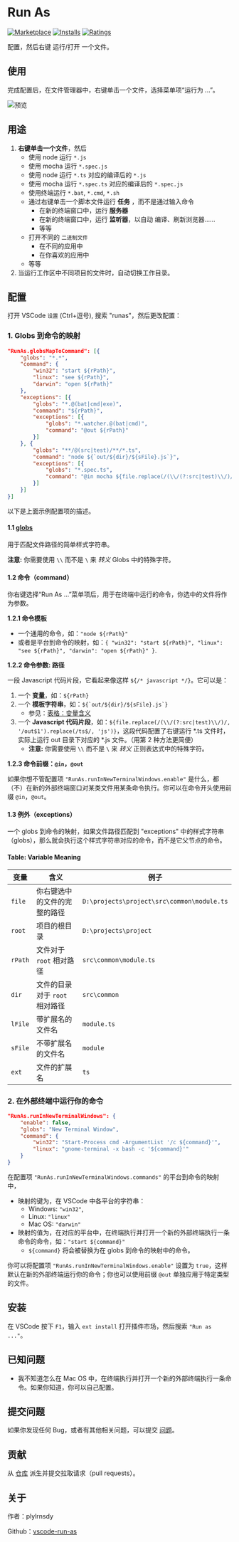 # Run As

[![Marketplace](https://vsmarketplacebadge.apphb.com/version/plylrnsdy.run-as.svg)](https://marketplace.visualstudio.com/items/plylrnsdy.run-as) [![Installs](https://vsmarketplacebadge.apphb.com/installs/plylrnsdy.run-as.svg)](https://marketplace.visualstudio.com/items/plylrnsdy.run-as) [![Ratings](https://vsmarketplacebadge.apphb.com/rating-short/plylrnsdy.run-as.svg)](https://marketplace.visualstudio.com/items/plylrnsdy.run-as)

配置，然后右键 运行/打开 一个文件。

## 使用

完成配置后，在文件管理器中，右键单击一个文件，选择菜单项“运行为 ...”。

![预览](https://github.com/plylrnsdy/vscode-run-as/raw/master/images/run-in-inner-terminal.gif)

## 用途

1. **右键单击一个文件**，然后
    - 使用 node 运行 `*.js`
    - 使用 mocha 运行 `*.spec.js`
    - 使用 node 运行 `*.ts` 对应的编译后的 `*.js`
    - 使用 mocha 运行 `*.spec.ts` 对应的编译后的 `*.spec.js` 
    - 使用终端运行 `*.bat`, `*.cmd`, `*.sh`
    - 通过右键单击一个脚本文件运行 **任务** ，而不是通过输入命令
        - 在新的终端窗口中，运行 **服务器**
        - 在新的终端窗口中，运行 **监听器**，以自动 编译、刷新浏览器……
        - 等等
    - 打开不同的 `二进制文件`
        - 在不同的应用中
        - 在你喜欢的应用中
    - 等等
2. 当运行工作区中不同项目的文件时，自动切换工作目录。

## 配置

打开 VSCode `设置` (Ctrl+逗号), 搜索 "runas"，然后更改配置：

### 1. Globs 到命令的映射

```json
"RunAs.globsMapToCommand": [{
    "globs": "*.*",
    "command": {
        "win32": "start ${rPath}",
        "linux": "see ${rPath}",
        "darwin": "open ${rPath}"
    },
    "exceptions": [{
        "globs": "*.@(bat|cmd|exe)",
        "command": "${rPath}",
        "exceptions": [{
            "globs": "*.watcher.@(bat|cmd)",
            "command": "@out ${rPath}"
        }]
    }, {
        "globs": "**/@(src|test)/**/*.ts",
        "command": "node ${`out/${dir}/${sFile}.js`}",
        "exceptions": [{
            "globs": "*.spec.ts",
            "command": "@in mocha ${file.replace(/(\\/(?:src|test)\\/)/, '/out$1').replace(/ts$/, 'js')}"
        }]
    }]
}]
```

以下是上面示例配置项的描述。

#### 1.1 [globs][globs]

用于匹配文件路径的简单样式字符串。

**注意:** 你需要使用 `\\` 而不是 `\` 来 _转义_ Globs 中的特殊字符。

#### 1.2 命令（command）

你右键选择“Run As ...”菜单项后，用于在终端中运行的命令，你选中的文件将作为参数。

**1.2.1 命令模板**

- 一个通用的命令，如：`"node ${rPath}"`
- 或者是平台到命令的映射，如：`{ "win32": "start ${rPath}", "linux": "see ${rPath}", "darwin": "open ${rPath}" }`.

**1.2.2 命令参数: 路径**

一段 Javascript 代码片段，它看起来像这样 `${/* javascript */}`。它可以是： 

1. 一个 **变量**，如：`${rPath}`
2. 一个 **模板字符串**，如：`` ${`out/${dir}/${sFile}.js`} ``
    - 参见：[表格：变量含义](#table-variable-meaning)
3. 一个 **Javascript 代码片段**，如：`${file.replace(/(\\/(?:src|test)\\/)/, '/out$1').replace(/ts$/, 'js')}`，这段代码配置了右键运行 *.ts 文件时，实际上运行 out 目录下对应的 *.js 文件。（用第 2 种方法更简便）
    - **注意:** 你需要使用 `\\` 而不是 `\` 来 _转义_ 正则表达式中的特殊字符。

**1.2.3 命令前缀：`@in`，`@out`**

如果你想不管配置项 `"RunAs.runInNewTerminalWindows.enable"` 是什么，都（不）在新的外部终端窗口对某类文件用某条命令执行。你可以在命令开头使用前缀 `@in`，`@out`。

#### 1.3 例外（exceptions）

一个 globs 到命令的映射，如果文件路径匹配到 "exceptions" 中的样式字符串（globs），那么就会执行这个样式字符串对应的命令，而不是它父节点的命令。

#### Table: Variable Meaning
| 变量     | 含义                                             | 例子                                       |
| -------- | ------------------------------------------------ | ----------------------------------------- |
| `file`    | 你右键选中的文件的完整的路径                       | `D:\projects\project\src\common\module.ts` |
| `root`    | 项目的根目录                                      | `D:\projects\project`                      |
| `rPath`   | 文件对于 `root` 相对路径                           | `src\common\module.ts`                     |
| `dir`     | 文件的目录对于 `root` 相对路径                      | `src\common`                               |
| `lFile`   | 带扩展名的文件名                                  | `module.ts`                                |
| `sFile`   | 不带扩展名的文件名                                | `module`                                   |
| `ext`     | 文件的扩展名                                      | `ts`                                       |

### 2. 在外部终端中运行你的命令

```json
"RunAs.runInNewTerminalWindows": {
    "enable": false,
    "globs": "New Terminal Window",
    "command": {
        "win32": "Start-Process cmd -ArgumentList '/c ${command}'",
        "linux": "gnome-terminal -x bash -c '${command}'"
    }
}
```

在配置项 `"RunAs.runInNewTerminalWindows.commands"` 的平台到命令的映射中，
- 映射的键为，在 VSCode 中各平台的字符串：
    - Windows: `"win32"`,
    - Linux: `"linux"`
    - Mac OS: `"darwin"`
- 映射的值为，在对应的平台中，在终端执行并打开一个新的外部终端执行一条命令的命令，如：`"start ${command}"`
    - `${command}` 将会被替换为在 globs 到命令的映射中的命令。

你可以将配置项 `"RunAs.runInNewTerminalWindows.enable"` 设置为 `true`，这样默认在新的外部终端运行你的命令；你也可以使用前缀 `@out` 单独应用于特定类型的文件。

## 安装

在 VSCode 按下 `F1`，输入 `ext install` 打开插件市场，然后搜索 `"Run as ..."`。

## 已知问题

- 我不知道怎么在 Mac OS 中，在终端执行并打开一个新的外部终端执行一条命令。如果你知道，你可以自己配置。

## 提交问题

如果你发现任何 Bug，或者有其他相关问题，可以提交 [问题][issues]。

## 贡献

从 [仓库][repository] 派生并提交拉取请求（pull requests）。

## 关于

作者：plylrnsdy

Github：[vscode-run-as][repository]



[globs]:https://github.com/isaacs/node-glob
[issues]:https://github.com/plylrnsdy/vscode-run-as/issues
[repository]:https://github.com/plylrnsdy/vscode-run-as